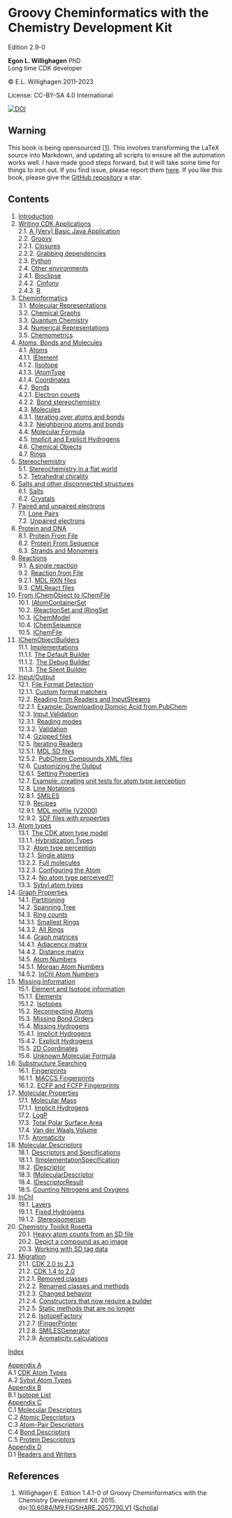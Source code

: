 # Groovy Cheminformatics with the Chemistry Development Kit

<script type="application/ld+json">
{
  "@context":"http://schema.org/",
  "@type":"CreativeWork",
  "about":"This text book describes how to write cheminformatics software with Groovy and the Chemistry Development Kit.",
  "audience":[{
    "@type":"Audience","name":"post-docs"
  }],
  "genre":[{
    "@type":"URL","url":"http://edamontology.org/topic_2258"
  }],
  "name":"Groovy Cheminformatics with the Chemistry Development Kit",
  "author":[{
    "@type":"Person",
    "name":"Egon Willighagen",
    "identifier":"0000-0001-7542-0286"
  }],
  "keywords":"cheminformatics, chemoinformatics, java, Groovy, Chemistry Development Kit, CDK",
  "license":"CC BY-SA 4.0",
  "url": "https://egonw.github.io/cdkbook/",
  "version":"2.9-0"
}
</script>


Edition 2.9-0

**Egon L. Willighagen** PhD<br />
Long time CDK developer

© E.L. Willighagen 2011-2023

License: CC-BY-SA 4.0 International

[![DOI](https://zenodo.org/badge/163004968.svg)](https://zenodo.org/badge/latestdoi/163004968)

## Warning

This book is being opensourced [<a href="#citeref1">1</a>]. This involves transforming the LaTeX source into Markdown,
and updating all scripts to ensure all the automation works well. I have made good
steps forward, but it will take some time for things to iron out. If you find issue,
please report them [here](https://github.com/egonw/cdkbook/issues). If you like this
book, please give the [GitHub repository](https://github.com/egonw/cdkbook/) a star.

## Contents

1. [Introduction](introduction.md) <br />
2. [Writing CDK Applications](writingApps.md) <br />
2.1. [A (Very) Basic Java Application](writingApps.md#a-(very)-basic-java-application) <br />
2.2. [Groovy](writingApps.md#groovy) <br />
2.2.1. [Closures](writingApps.md#closures) <br />
2.2.2. [Grabbing dependencies](writingApps.md#grabbing-dependencies) <br />
2.3. [Python](writingApps.md#python) <br />
2.4. [Other environments](writingApps.md#other-environments) <br />
2.4.1. [Bioclipse](writingApps.md#bioclipse) <br />
2.4.2. [Cinfony](writingApps.md#cinfony) <br />
2.4.3. [R](writingApps.md#r) <br />
3. [Cheminformatics](cheminfo.md) <br />
3.1. [Molecular Representations](cheminfo.md#molecular-representations) <br />
3.2. [Chemical Graphs](cheminfo.md#chemical-graphs) <br />
3.3. [Quantum Chemistry](cheminfo.md#quantum-chemistry) <br />
3.4. [Numerical Representations](cheminfo.md#numerical-representations) <br />
3.5. [Chemometrics](cheminfo.md#chemometrics) <br />
4. [Atoms, Bonds and Molecules](atomsbonds.md) <br />
4.1. [Atoms](atomsbonds.md#atoms) <br />
4.1.1. [IElement](atomsbonds.md#ielement) <br />
4.1.2. [IIsotope](atomsbonds.md#iisotope) <br />
4.1.3. [IAtomType](atomsbonds.md#iatomtype) <br />
4.1.4. [Coordinates](atomsbonds.md#coordinates) <br />
4.2. [Bonds](atomsbonds.md#bonds) <br />
4.2.1. [Electron counts](atomsbonds.md#electron-counts) <br />
4.2.2. [Bond stereochemistry](atomsbonds.md#bond-stereochemistry) <br />
4.3. [Molecules](atomsbonds.md#molecules) <br />
4.3.1. [Iterating over atoms and bonds](atomsbonds.md#iterating-over-atoms-and-bonds) <br />
4.3.2. [Neighboring atoms and bonds](atomsbonds.md#neighboring-atoms-and-bonds) <br />
4.4. [Molecular Formula](atomsbonds.md#molecular-formula) <br />
4.5. [Implicit and Explicit Hydrogens](atomsbonds.md#implicit-and-explicit-hydrogens) <br />
4.6. [Chemical Objects](atomsbonds.md#chemical-objects) <br />
4.7. [Rings](atomsbonds.md#rings) <br />
5. [Stereochemistry](stereo.md) <br />
5.1. [Stereochemistry in a flat world](stereo.md#stereochemistry-in-a-flat-world) <br />
5.2. [Tetrahedral chirality](stereo.md#tetrahedral-chirality) <br />
6. [Salts and other disconnected structures](salts.md) <br />
6.1. [Salts](salts.md#salts) <br />
6.2. [Crystals](salts.md#crystals) <br />
7. [Paired and unpaired electrons](unpairedelectrons.md) <br />
7.1. [Lone Pairs](unpairedelectrons.md#lone-pairs) <br />
7.2. [Unpaired electrons](unpairedelectrons.md#unpaired-electrons) <br />
8. [Protein and DNA](protein.md) <br />
8.1. [Protein From File](protein.md#protein-from-file) <br />
8.2. [Protein From Sequence](protein.md#protein-from-sequence) <br />
8.3. [Strands and Monomers](protein.md#strands-and-monomers) <br />
9. [Reactions](reaction.md) <br />
9.1. [A single reaction](reaction.md#a-single-reaction) <br />
9.2. [Reaction from File](reaction.md#reaction-from-file) <br />
9.2.1. [MDL RXN files](reaction.md#mdl-rxn-files) <br />
9.3. [CMLReact files](reaction.md#cmlreact-files) <br />
10. [From IChemObject to IChemFile](chemobject.md) <br />
10.1. [IAtomContainerSet](chemobject.md#iatomcontainerset) <br />
10.2. [IReactionSet and IRingSet](chemobject.md#ireactionset-and-iringset) <br />
10.3. [IChemModel](chemobject.md#ichemmodel) <br />
10.4. [IChemSequence](chemobject.md#ichemsequence) <br />
10.5. [IChemFile](chemobject.md#ichemfile) <br />
11. [IChemObjectBuilders](builders.md) <br />
11.1. [Implementations](builders.md#implementations) <br />
11.1.1. [The Default Builder](builders.md#the-default-builder) <br />
11.1.2. [The Debug Builder](builders.md#the-debug-builder) <br />
11.1.3. [The Silent Builder](builders.md#the-silent-builder) <br />
12. [Input/Output](io.md) <br />
12.1. [File Format Detection](io.md#file-format-detection) <br />
12.1.1. [Custom format matchers](io.md#custom-format-matchers) <br />
12.2. [Reading from Readers and InputStreams](io.md#reading-from-readers-and-inputstreams) <br />
12.2.1. [Example: Downloading Domoic Acid from PubChem](io.md#example:-downloading-domoic-acid-from-pubchem) <br />
12.3. [Input Validation](io.md#input-validation) <br />
12.3.1. [Reading modes](io.md#reading-modes) <br />
12.3.2. [Validation](io.md#validation) <br />
12.4. [Gzipped files](io.md#gzipped-files) <br />
12.5. [Iterating Readers](io.md#iterating-readers) <br />
12.5.1. [MDL SD files](io.md#mdl-sd-files) <br />
12.5.2. [PubChem Compounds XML files](io.md#pubchem-compounds-xml-files) <br />
12.6. [Customizing the Output](io.md#customizing-the-output) <br />
12.6.1. [Setting Properties](io.md#setting-properties) <br />
12.7. [Example: creating unit tests for atom type perception](io.md#example:-creating-unit-tests-for-atom-type-perception) <br />
12.8. [Line Notations](io.md#line-notations) <br />
12.8.1. [SMILES](io.md#smiles) <br />
12.9. [Recipes](io.md#recipes) <br />
12.9.1. [MDL molfile (V2000)](io.md#mdl-molfile-(v2000)) <br />
12.9.2. [SDF files with properties](io.md#sdf-files-with-properties) <br />
13. [Atom types](atomtype.md) <br />
13.1. [The CDK atom type model](atomtype.md#the-cdk-atom-type-model) <br />
13.1.1. [Hybridization Types](atomtype.md#hybridization-types) <br />
13.2. [Atom type perception](atomtype.md#atom-type-perception) <br />
13.2.1. [Single atoms](atomtype.md#single-atoms) <br />
13.2.2. [Full molecules](atomtype.md#full-molecules) <br />
13.2.3. [Configuring the Atom](atomtype.md#configuring-the-atom) <br />
13.2.4. [No atom type perceived?!](atomtype.md#no-atom-type-perceived?!) <br />
13.3. [Sybyl atom types](atomtype.md#sybyl-atom-types) <br />
14. [Graph Properties](graph.md) <br />
14.1. [Partitioning](graph.md#partitioning) <br />
14.2. [Spanning Tree](graph.md#spanning-tree) <br />
14.3. [Ring counts](graph.md#ring-counts) <br />
14.3.1. [Smallest Rings](graph.md#smallest-rings) <br />
14.3.2. [All Rings](graph.md#all-rings) <br />
14.4. [Graph matrices](graph.md#graph-matrices) <br />
14.4.1. [Adjacency matrix](graph.md#adjacency-matrix) <br />
14.4.2. [Distance matrix](graph.md#distance-matrix) <br />
14.5. [Atom Numbers](graph.md#atom-numbers) <br />
14.5.1. [Morgan Atom Numbers](graph.md#morgan-atom-numbers) <br />
14.5.2. [InChI Atom Numbers](graph.md#inchi-atom-numbers) <br />
15. [Missing Information](missing.md) <br />
15.1. [Element and Isotope information](missing.md#element-and-isotope-information) <br />
15.1.1. [Elements](missing.md#elements) <br />
15.1.2. [Isotopes](missing.md#isotopes) <br />
15.2. [Reconnecting Atoms](missing.md#reconnecting-atoms) <br />
15.3. [Missing Bond Orders](missing.md#missing-bond-orders) <br />
15.4. [Missing Hydrogens](missing.md#missing-hydrogens) <br />
15.4.1. [Implicit Hydrogens](missing.md#implicit-hydrogens) <br />
15.4.2. [Explicit Hydrogens](missing.md#explicit-hydrogens) <br />
15.5. [2D Coordinates](missing.md#2d-coordinates) <br />
15.6. [Unknown Molecular Formula](missing.md#unknown-molecular-formula) <br />
16. [Substructure Searching](substructure.md) <br />
16.1. [Fingerprints](substructure.md#fingerprints) <br />
16.1.1. [MACCS Fingerprints](substructure.md#maccs-fingerprints) <br />
16.1.2. [ECFP and FCFP Fingerprints](substructure.md#ecfp-and-fcfp-fingerprints) <br />
17. [Molecular Properties](properties.md) <br />
17.1. [Molecular Mass](properties.md#molecular-mass) <br />
17.1.1. [Implicit Hydrogens](properties.md#implicit-hydrogens) <br />
17.2. [LogP](properties.md#logp) <br />
17.3. [Total Polar Surface Area](properties.md#total-polar-surface-area) <br />
17.4. [Van der Waals Volume](properties.md#van-der-waals-volume) <br />
17.5. [Aromaticity](properties.md#aromaticity) <br />
18. [Molecular Descriptors](descriptor.md) <br />
18.1. [Descriptors and Specifications](descriptor.md#descriptors-and-specifications) <br />
18.1.1. [IImplementationSpecification](descriptor.md#iimplementationspecification) <br />
18.2. [IDescriptor](descriptor.md#idescriptor) <br />
18.3. [IMolecularDescriptor](descriptor.md#imoleculardescriptor) <br />
18.4. [IDescriptorResult](descriptor.md#idescriptorresult) <br />
18.5. [Counting Nitrogens and Oxygens](descriptor.md#counting-nitrogens-and-oxygens) <br />
19. [InChI](inchi.md) <br />
19.1. [Layers](inchi.md#layers) <br />
19.1.1. [Fixed Hydrogens](inchi.md#fixed-hydrogens) <br />
19.1.2. [Stereoisomerism](inchi.md#stereoisomerism) <br />
20. [Chemistry Toolkit Rosetta](ctr.md) <br />
20.1. [Heavy atom counts from an SD file](ctr.md#heavy-atom-counts-from-an-sd-file) <br />
20.2. [Depict a compound as an image](ctr.md#depict-a-compound-as-an-image) <br />
20.3. [Working with SD tag data](ctr.md#working-with-sd-tag-data) <br />
21. [Migration](migration.md) <br />
21.1. [CDK 2.0 to 2.3](migration.md#cdk-20-to-23) <br />
21.2. [CDK 1.4 to 2.0](migration.md#cdk-14-to-20) <br />
21.2.1. [Removed classes](migration.md#removed-classes) <br />
21.2.2. [Renamed classes and methods](migration.md#renamed-classes-and-methods) <br />
21.2.3. [Changed behavior](migration.md#changed-behavior) <br />
21.2.4. [Constructors that now require a builder](migration.md#constructors-that-now-require-a-builder) <br />
21.2.5. [Static methods that are no longer](migration.md#static-methods-that-are-no-longer) <br />
21.2.6. [IsotopeFactory](migration.md#isotopefactory) <br />
21.2.7. [IFingerPrinter](migration.md#ifingerprinter) <br />
21.2.8. [SMILESGenerator](migration.md#smilesgenerator) <br />
21.2.9. [Aromaticity calculations](migration.md#aromaticity-calculations) <br />

[Index](indexList.md) <br />

[Appendix A](appatomtypes.md) <br />
A.1 [CDK Atom Types](appatomtypes.md#cdk-atom-types) <br />
A.2 [Sybyl Atom Types](appatomtypes.md#sybyl-atom-types) <br />
[Appendix B](appisotopes.md) <br />
B.1 [Isotope List](appisotopes.md) <br />
[Appendix C](appmoldescs.md) <br />
C.1 [Molecular Descriptors](appmoldescs.md#molecular-descriptors) <br />
C.2 [Atomic Descriptors](appmoldescs.md#atomic-descriptors) <br />
C.3 [Atom-Pair Descriptors](appmoldescs.md#atom-pair-descriptors) <br />
C.4 [Bond Descriptors](appmoldescs.md#bond-descriptors) <br />
C.5 [Protein Descriptors](appmoldescs.md#protein-descriptors) <br />
[Appendix D](appfileformats.md) <br />
D.1 [Readers and Writers](appfileformats.md#the-readers-and-writers) <br />

## References

1. <a name="citeref1"></a>Willighagen E. Edition 1.4.1-0 of Groovy Cheminformatics with the Chemistry Development Kit. 2015.  doi:[10.6084/M9.FIGSHARE.2057790.V1](https://doi.org/10.6084/M9.FIGSHARE.2057790.V1) ([Scholia](https://scholia.toolforge.org/doi/10.6084/M9.FIGSHARE.2057790.V1))

